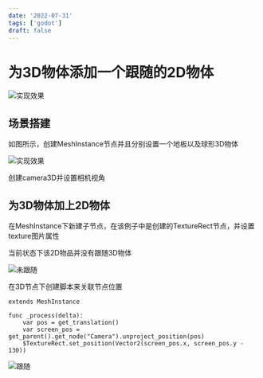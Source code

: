 ```yaml
---
date: '2022-07-31'
tags: ['godot']
draft: false
---
```


# 为3D物体添加一个跟随的2D物体

<img src="https://cdn.ipfsscan.io/weibo/large/005ZoLfCgy1hqi5dmu4gjj30tq0hs40n.jpg" data-id="20240608185935" alt="实现效果" />

## 场景搭建

如图所示，创建MeshInstance节点并且分别设置一个地板以及球形3D物体

<img src="https://cdn.ipfsscan.io/weibo/large/005ZoLfCgy1hqi5ductnuj313i0jg7fe.jpg" data-id="20240608185946" alt="实现效果" />

创建camera3D并设置相机视角

## 为3D物体加上2D物体

在MeshInstance下新建子节点，在该例子中是创建的TextureRect节点，并设置texture图片属性

当前状态下该2D物品并没有跟随3D物体

<img src="https://cdn.ipfsscan.io/weibo/large/005ZoLfCgy1hqi5e4vww5j30ru0fs76h.jpg" data-id="20240608190004" alt="未跟随" />

在3D节点下创建脚本来关联节点位置

```godot
extends MeshInstance

func _process(delta):
    var pos = get_translation()
    var screen_pos = get_parent().get_node("Camera").unproject_position(pos)
    $TextureRect.set_position(Vector2(screen_pos.x, screen_pos.y - 130))
```

<img src="https://cdn.ipfsscan.io/weibo/large/005ZoLfCgy1hqi5ef6khsj30u20j4go4.jpg" data-id="20240608190020" alt="跟随" />

